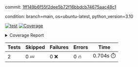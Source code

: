 commit: [1ff149b6f55f2dee5b72f16bbdcb74675aac48c1](https://github.com/rcmdnk/python-template/tree/1ff149b6f55f2dee5b72f16bbdcb74675aac48c1)

condition: branch=main, os=ubuntu-latest, python_version=3.10

[![test](https://github.com/rcmdnk/python-template/actions/workflows/test.yml/badge.svg)](https://github.com/rcmdnk/python-template/actions/runs/11767634509)
<a href="https://github.com/rcmdnk/python-template/blob/1ff149b6f55f2dee5b72f16bbdcb74675aac48c1/README.md"><img alt="Coverage" src="https://img.shields.io/badge/Coverage-100%25-brightgreen.svg" /></a><details><summary>Coverage Report </summary><table><tr><th>File</th><th>Stmts</th><th>Miss</th><th>Cover</th></tr><tbody><tr><td><b>TOTAL</b></td><td><b>4</b></td><td><b>0</b></td><td><b>100%</b></td></tr></tbody></table></details>

| Tests | Skipped | Failures | Errors | Time |
| ----- | ------- | -------- | -------- | ------------------ |
| 2 | 0 :zzz: | 0 :x: | 0 :fire: | 0.704s :stopwatch: |

